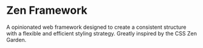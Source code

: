 Zen Framework
=============

A opinionated web framework designed to create a consistent structure with a flexible and efficient styling strategy. Greatly inspired by the CSS Zen Garden.

